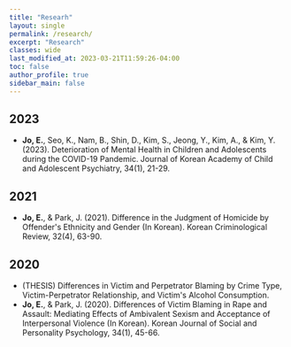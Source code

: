 ```yaml
---
title: "Researh"
layout: single
permalink: /research/
excerpt: "Research"
classes: wide
last_modified_at: 2023-03-21T11:59:26-04:00
toc: false
author_profile: true
sidebar_main: false
---
```

## 2023
- **Jo, E.**, Seo, K., Nam, B., Shin, D., Kim, S., Jeong, Y., Kim, A., & Kim, Y. (2023). Deterioration of Mental Health in Children and Adolescents during the COVID-19 Pandemic. Journal of Korean Academy of Child and Adolescent Psychiatry, 34(1), 21-29. 

## 2021
- **Jo, E.**, & Park, J. (2021). Difference in the Judgment of Homicide by Offender's Ethnicity and Gender (In Korean). Korean Criminological Review, 32(4), 63-90. 

## 2020
- (THESIS) Differences  in  Victim  and  Perpetrator  Blaming  by Crime  Type,  Victim-Perpetrator  Relationship,  and Victim's  Alcohol  Consumption.
- **Jo, E.**, & Park, J. (2020). Differences of Victim Blaming in Rape and Assault: Mediating Effects of Ambivalent Sexism and Acceptance of Interpersonal Violence (In Korean). Korean Journal of Social and Personality Psychology, 34(1), 45-66.